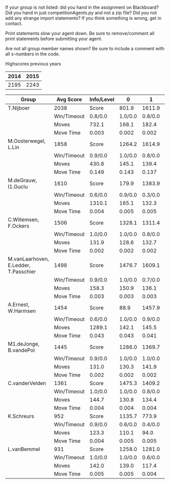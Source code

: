 If your group is not listed: did you hand in the assignment on Blackboard? Did you hand in just competitionAgents.py and not a zip file? Did you not add any strange import statements? If you think something is wrong, get in contact.

Print statements slow your agent down. Be sure to remove/comment all print statements before submitting your agent.

Are not all group member names shown? Be sure to include a comment with all s-numbers in the code.

Highscores previous years

| 2014 | 2015 |
|---|---|
| 2195 | 2243 |



Group | Avg Score | Info/Level | 0 | 1 | 2 | 3 | 4 | 5 | 6 | 7 | 8 | 9 | 10 | 11 
| --- | --- | --- | --- | --- | --- | --- | --- | --- | --- | --- | --- | --- | --- | --- 
T.Nijboer | 2038 | Score | 801.9 | 1611.9 | 1380.6 | 1523.4 | 1436.9 | 2693.5 | 3867.7 | 1007.1 | 3756.6 | 3430.5 | 2007.1 | 935.8
 | | Win/Timeout | 0.8/0.0 | 1.0/0.0 | 0.8/0.0 | 0.8/0.0 | 0.7/0.0 | 0.7/0.0 | 0.9/0.0 | 0.0/0.0 | 0.8/0.0 | 0.8/0.0 | 0.1/0.0 | 0.0/0.0
 | | Moves | 732.1 | 168.1 | 182.4 | 109.6 | 100.1 | 338.5 | 360.3 | 101.9 | 428.4 | 406.5 | 242.9 | 128.2
 | | Move Time | 0.003 | 0.002 | 0.002 | 0.001 | 0.001 | 0.002 | 0.002 | 0.003 | 0.004 | 0.004 | 0.004 | 0.005
M.Oosterwegel, L.Lin | 1858 | Score | 1264.2 | 1614.9 | 1362.6 | 1463.3 | 1658.0 | 2337.0 | 2759.7 | 1194.0 | 3248.2 | 2984.8 | 1427.6 | 985.6
 | | Win/Timeout | 0.9/0.0 | 1.0/0.0 | 0.8/0.0 | 0.9/0.0 | 1.0/0.0 | 0.8/0.0 | 0.8/0.0 | 0.1/0.0 | 0.7/0.0 | 0.7/0.0 | 0.3/0.0 | 0.0/0.0
 | | Moves | 430.8 | 145.1 | 139.4 | 103.7 | 92.0 | 247.0 | 234.3 | 111.0 | 409.8 | 362.2 | 197.4 | 131.4
 | | Move Time | 0.149 | 0.143 | 0.137 | 0.017 | 0.019 | 0.044 | 0.055 | 0.095 | 0.058 | 0.062 | 0.073 | 0.065
M.deGrauw, I1.Guclu | 1610 | Score | 179.9 | 1383.9 | 594.7 | 1590.8 | 1340.9 | 2864.1 | 2149.7 | 1400.0 | 3312.3 | 3066.9 | 974.6 | 456.7
 | | Win/Timeout | 0.6/0.0 | 0.9/0.0 | 0.3/0.0 | 0.9/0.0 | 0.9/0.0 | 1.0/0.0 | 0.5/0.0 | 0.0/0.0 | 0.8/0.0 | 0.8/0.0 | 0.1/0.0 | 0.0/0.0
 | | Moves | 1310.1 | 165.1 | 132.3 | 111.2 | 108.1 | 425.9 | 320.3 | 146.0 | 449.7 | 428.1 | 155.4 | 94.3
 | | Move Time | 0.004 | 0.005 | 0.005 | 0.003 | 0.003 | 0.004 | 0.005 | 0.005 | 0.009 | 0.010 | 0.011 | 0.011
C.Willemsen, F.Ockers | 1506 | Score | 1328.1 | 1311.4 | 1099.3 | 1204.4 | 1246.1 | 1620.0 | 1772.2 | 916.7 | 2609.2 | 2714.8 | 1496.0 | 754.8
 | | Win/Timeout | 1.0/0.0 | 1.0/0.0 | 0.8/0.0 | 1.0/0.0 | 1.0/0.0 | 0.9/0.0 | 0.9/0.0 | 0.4/0.0 | 0.9/0.0 | 1.0/0.0 | 0.5/0.0 | 0.0/0.0
 | | Moves | 131.9 | 128.6 | 132.7 | 85.6 | 83.9 | 165.0 | 185.8 | 109.3 | 345.8 | 355.2 | 216.0 | 171.2
 | | Move Time | 0.002 | 0.002 | 0.002 | 0.001 | 0.001 | 0.002 | 0.002 | 0.002 | 0.004 | 0.004 | 0.004 | 0.004
M.vanLaarhoven, E.Ledder, T.Passchier | 1498 | Score | 1476.7 | 1609.1 | 1145.9 | 1481.4 | 1636.1 | 2881.7 | 1903.9 | 453.0 | 2460.4 | 1896.5 | 775.6 | 251.7
 | | Win/Timeout | 0.9/0.0 | 1.0/0.0 | 0.7/0.0 | 0.9/0.0 | 1.0/0.0 | 1.0/0.0 | 0.8/0.0 | 0.1/0.0 | 0.7/0.0 | 0.5/0.0 | 0.0/0.0 | 0.0/0.0
 | | Moves | 158.3 | 150.9 | 136.1 | 99.6 | 113.9 | 268.3 | 213.1 | 108.0 | 430.6 | 324.5 | 166.4 | 112.3
 | | Move Time | 0.003 | 0.003 | 0.003 | 0.002 | 0.002 | 0.003 | 0.003 | 0.004 | 0.005 | 0.005 | 0.006 | 0.006
A.Ernest, W.Harmsen | 1454 | Score | 88.9 | 1457.9 | 1388.5 | 1143.5 | 1091.9 | 1707.1 | 2026.5 | 1548.8 | 2611.4 | 2678.7 | 1054.8 | 646.2
 | | Win/Timeout | 0.6/0.0 | 1.0/0.0 | 0.9/0.0 | 0.9/0.0 | 0.9/0.0 | 0.9/0.0 | 0.8/0.0 | 0.3/0.0 | 0.7/0.0 | 0.7/0.0 | 0.0/0.0 | 0.1/0.0
 | | Moves | 1289.1 | 142.1 | 145.5 | 102.5 | 107.1 | 370.9 | 281.5 | 185.2 | 523.6 | 489.3 | 198.2 | 123.8
 | | Move Time | 0.043 | 0.043 | 0.041 | 0.005 | 0.005 | 0.010 | 0.015 | 0.024 | 0.013 | 0.013 | 0.015 | 0.019
M1.deJonge, B.vandePol | 1445 | Score | 1286.0 | 1369.7 | 1338.1 | 1205.8 | 1204.7 | 1877.0 | 1833.1 | 820.3 | 2515.0 | 2528.2 | 1326.7 | 39.1
 | | Win/Timeout | 0.9/0.0 | 1.0/0.0 | 1.0/0.0 | 1.0/0.0 | 1.0/0.0 | 1.0/0.0 | 0.9/0.0 | 0.3/0.0 | 0.8/0.0 | 0.8/0.0 | 0.3/0.0 | 0.0/0.0
 | | Moves | 131.0 | 130.3 | 141.9 | 84.2 | 85.3 | 173.0 | 170.9 | 112.7 | 309.0 | 327.8 | 218.3 | 63.9
 | | Move Time | 0.002 | 0.002 | 0.002 | 0.001 | 0.001 | 0.002 | 0.002 | 0.002 | 0.003 | 0.003 | 0.004 | 0.004
C.vanderVelden | 1361 | Score | 1475.3 | 1409.2 | 1098.6 | 1244.0 | 856.4 | 1996.7 | 2080.7 | 562.0 | 2190.6 | 2610.0 | 699.6 | 109.2
 | | Win/Timeout | 1.0/0.0 | 1.0/0.0 | 0.8/0.0 | 0.8/0.0 | 0.7/0.0 | 0.9/0.0 | 0.8/0.0 | 0.2/0.0 | 0.7/0.0 | 0.8/0.0 | 0.1/0.0 | 0.0/0.0
 | | Moves | 144.7 | 130.8 | 134.4 | 92.0 | 80.6 | 204.3 | 214.3 | 96.0 | 311.4 | 389.0 | 135.4 | 74.8
 | | Move Time | 0.004 | 0.004 | 0.004 | 0.002 | 0.002 | 0.004 | 0.004 | 0.004 | 0.008 | 0.008 | 0.009 | 0.009
K.Schreurs | 952 | Score | 1135.7 | 773.9 | 447.0 | 841.3 | 516.6 | 1739.8 | 1520.8 | 29.2 | 2045.3 | 1968.1 | 417.4 | -6.4
 | | Win/Timeout | 0.9/0.0 | 0.6/0.0 | 0.4/0.0 | 0.9/0.0 | 0.6/0.0 | 0.9/0.0 | 0.7/0.0 | 0.1/0.0 | 0.5/0.0 | 0.6/0.0 | 0.0/0.0 | 0.0/0.0
 | | Moves | 123.3 | 110.1 | 94.0 | 75.7 | 64.4 | 173.2 | 170.2 | 72.8 | 309.7 | 275.9 | 117.6 | 46.4
 | | Move Time | 0.004 | 0.005 | 0.005 | 0.002 | 0.002 | 0.004 | 0.004 | 0.004 | 0.008 | 0.008 | 0.009 | 0.010
L.vanBemmel | 931 | Score | 1258.0 | 1281.0 | 908.6 | 456.5 | 239.6 | 337.8 | 1639.8 | 112.2 | 1858.1 | 1625.6 | 934.9 | 520.0
 | | Win/Timeout | 1.0/0.0 | 1.0/0.0 | 0.6/0.0 | 0.6/0.0 | 0.4/0.0 | 0.4/0.0 | 0.7/0.0 | 0.0/0.0 | 0.4/0.0 | 0.5/0.0 | 0.1/0.0 | 0.0/0.0
 | | Moves | 142.0 | 139.0 | 117.4 | 58.5 | 50.4 | 1099.2 | 177.2 | 55.8 | 391.9 | 240.4 | 174.1 | 128.0
 | | Move Time | 0.005 | 0.005 | 0.004 | 0.002 | 0.002 | 0.003 | 0.005 | 0.011 | 0.007 | 0.008 | 0.009 | 0.010
